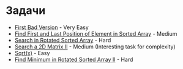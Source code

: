 # Задачи

- [First Bad Version](https://leetcode.com/problems/first-bad-version/description/?envType=problem-list-v2&envId=binary-search) - Very Easy
- [Find First and Last Position of Element in Sorted Array](https://leetcode.com/problems/find-first-and-last-position-of-element-in-sorted-array/description/?envType=problem-list-v2&envId=binary-search) - Medium
- [Search in Rotated Sorted Array](https://leetcode.com/problems/search-in-rotated-sorted-array/submissions/1240262696/?envType=problem-list-v2&envId=binary-search) - Hard
- [Search a 2D Matrix II](https://leetcode.com/problems/search-a-2d-matrix-ii/description/?envType=problem-list-v2&envId=binary-search) - Medium (Interesting task for complexity)
- [Sqrt(x)](https://leetcode.com/problems/sqrtx/description/?envType=problem-list-v2&envId=binary-search) - Easy
- [Find Minimum in Rotated Sorted Array II](https://leetcode.com/problems/find-minimum-in-rotated-sorted-array-ii/description/?envType=problem-list-v2&envId=binary-search) - Hard
